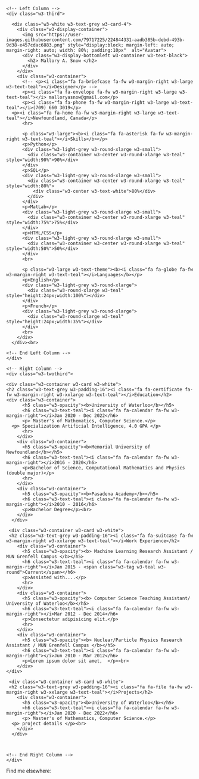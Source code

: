 <html>
<head>
<title> Mallory A. Snow </title>
<meta charset="UTF-8">
<meta name="viewport" content="width=device-width, initial-scale=1">
<link rel="stylesheet" href="https://www.w3schools.com/w3css/4/w3.css">
<link rel='stylesheet' href='https://fonts.googleapis.com/css?family=Roboto'>
<link rel="stylesheet" href="https://cdnjs.cloudflare.com/ajax/libs/font-awesome/4.7.0/css/font-awesome.min.css">
<style>
html,body,h1,h2,h3,h4,h5,h6 {font-family: "Roboto", sans-serif}

</style>
</head>
<body class="w3-light-grey">

<!-- Page Container -->
<div class="w3-content w3-margin-top" style="max-width:1400px;">

  <!-- The Grid -->
  <div class="w3-row-padding">
  
    <!-- Left Column -->
    <div class="w3-third">
    
      <div class="w3-white w3-text-grey w3-card-4">
        <div class="w3-display-container">
          <img src="https://user-images.githubusercontent.com/79717225/224844331-aadb385b-debd-493b-9d38-e457cdac6883.png" style="display:block; margin-left: auto; margin-right: auto; width: 80%; padding:10px"  alt="Avatar">
          <div class="w3-display-bottomleft w3-container w3-text-black">
            <h2> Mallory A. Snow </h2>
          </div>
        </div>
        <div class="w3-container">
          <!-- <p><i class="fa fa-briefcase fa-fw w3-margin-right w3-large w3-text-teal"></i>Designer</p> -->
          <p><i class="fa fa-envelope fa-fw w3-margin-right w3-large w3-text-teal"></i> malloryasnow@gmail.com</p>
          <p><i class="fa fa-phone fa-fw w3-margin-right w3-large w3-text-teal"></i>(709) 660 3019</p>
	  <p><i class="fa fa-home fa-fw w3-margin-right w3-large w3-text-teal"></i>Newfoundland, Canada</p>
          <hr>

          <p class="w3-large"><b><i class="fa fa-asterisk fa-fw w3-margin-right w3-text-teal"></i>Skills</b></p>
          <p>Python</p>
          <div class="w3-light-grey w3-round-xlarge w3-small">
            <div class="w3-container w3-center w3-round-xlarge w3-teal" style="width:90%">90%</div>
          </div>
          <p>SQL</p>
          <div class="w3-light-grey w3-round-xlarge w3-small">
            <div class="w3-container w3-center w3-round-xlarge w3-teal" style="width:80%">
              <div class="w3-center w3-text-white">80%</div>
            </div>
          </div>
          <p>MatLab</p>
          <div class="w3-light-grey w3-round-xlarge w3-small">
            <div class="w3-container w3-center w3-round-xlarge w3-teal" style="width:75%">75%</div>
          </div>
          <p>HTML/CSS</p>
          <div class="w3-light-grey w3-round-xlarge w3-small">
            <div class="w3-container w3-center w3-round-xlarge w3-teal" style="width:50%">50%</div>
          </div>
          <br>

          <p class="w3-large w3-text-theme"><b><i class="fa fa-globe fa-fw w3-margin-right w3-text-teal"></i>Languages</b></p>
          <p>English</p>
          <div class="w3-light-grey w3-round-xlarge">
            <div class="w3-round-xlarge w3-teal" style="height:24px;width:100%"></div>
          </div>
          <p>French</p>
          <div class="w3-light-grey w3-round-xlarge">
            <div class="w3-round-xlarge w3-teal" style="height:24px;width:35%"></div>
          </div>
          <br>
        </div>
      </div><br>

    <!-- End Left Column -->
    </div>

    <!-- Right Column -->
    <div class="w3-twothird">

    <div class="w3-container w3-card w3-white">
    <h2 class="w3-text-grey w3-padding-16"><i class="fa fa-certificate fa-fw w3-margin-right w3-xxlarge w3-text-teal"></i>Education</h2>
	<div class="w3-container">
          <h5 class="w3-opacity"><b>University of Waterloo</b></h5>
          <h6 class="w3-text-teal"><i class="fa fa-calendar fa-fw w3-margin-right"></i>Jan 2020 - Dec 2022</h6>
          <p> Master's of Mathematics, Computer Science.</p>
	  <p> Specialization Artificial Intelligence, 4.0 GPA </p>
          <hr>
        </div>
        <div class="w3-container">
          <h5 class="w3-opacity"><b>Memorial University of Newfoundland</b></h5>
          <h6 class="w3-text-teal"><i class="fa fa-calendar fa-fw w3-margin-right"></i>2016 - 2020</h6>
          <p>Bachelor of Science, Computational Mathematics and Physics (double major)</p>
          <hr>
        </div>
        <div class="w3-container">
          <h5 class="w3-opacity"><b>Pasadena Academy</b></h5>
          <h6 class="w3-text-teal"><i class="fa fa-calendar fa-fw w3-margin-right"></i>2010 - 2016</h6>
          <p>Bachelor Degree</p><br>
        </div>
      </div>

     <div class="w3-container w3-card w3-white">
     <h2 class="w3-text-grey w3-padding-16"><i class="fa fa-suitcase fa-fw w3-margin-right w3-xxlarge w3-text-teal"></i>Work Experience</h2>
        <div class="w3-container">
          <h5 class="w3-opacity"><b> Machine Learning Research Assistant / MUN Grenfell Campus </b></h5>
          <h6 class="w3-text-teal"><i class="fa fa-calendar fa-fw w3-margin-right"></i>Jan 2015 - <span class="w3-tag w3-teal w3-round">Current</span></h6>
          <p>Assisted with....</p>
          <hr>
        </div>
      	<div class="w3-container">
          <h5 class="w3-opacity"><b> Computer Science Teaching Assistant/ University of Waterloo</b></h5>
          <h6 class="w3-text-teal"><i class="fa fa-calendar fa-fw w3-margin-right"></i>Mar 2012 - Dec 2014</h6>
          <p>Consectetur adipisicing elit.</p>
          <hr>
        </div>
        <div class="w3-container">
          <h5 class="w3-opacity"><b> Nuclear/Particle Physics Research Assistant / MUN Grenfell Campus </b></h5>
          <h6 class="w3-text-teal"><i class="fa fa-calendar fa-fw w3-margin-right"></i>Jun 2010 - Mar 2012</h6>
          <p>Lorem ipsum dolor sit amet,  </p><br>
        </div>
	</div>

     <div class="w3-container w3-card w3-white">
     <h2 class="w3-text-grey w3-padding-16"><i class="fa fa-file fa-fw w3-margin-right w3-xxlarge w3-text-teal"></i>Projects</h2>
        <div class="w3-container">
          <h5 class="w3-opacity"><b>University of Waterloo</b></h5>
          <h6 class="w3-text-teal"><i class="fa fa-calendar fa-fw w3-margin-right"></i>Jan 2020 - Dec 2022</h6>
          <p> Master's of Mathematics, Computer Science.</p>
	  <p> project details </p><br>
        </div>
      </div>



    <!-- End Right Column -->
    </div>
    
  <!-- End Grid -->
  </div>
  
  <!-- End Page Container -->
</div>


<footer class="w3-container w3-teal w3-center w3-margin-top">
  <p>Find me elsewhere:</p>
  <a href="https://github.com/m5snow"><i class="fa fa-github w3-hover-opacity"></i></a>
  <!-- <i class="fa fa-instagram w3-hover-opacity w3-xxxlarge"> </i> -->
  <a href="https://www.linkedin.com/in/mallory-snow-a64bb4250/"><i class="fa fa-linkedin w3-hover-opacity"> </i></a>
</footer>

</body>
</html>
